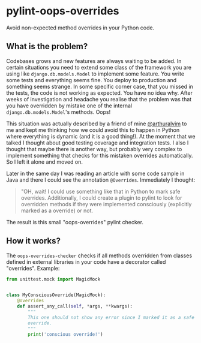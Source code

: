 # pylint-oops-overrides
Avoid non-expected method overrides in your Python code.

## What is the problem?
Codebases grows and new features are always waiting to be added. In
certain situations you need to extend some class of the framework you
are using like `django.db.models.Model` to implement some feature. You
write some tests and everything seems fine. You deploy to production
and something seems strange. In some specific corner case, that you
missed in the tests, the code is not working as expected. You have no
idea why. After weeks of investigation and headache you realise that
the problem was that you have overridden by mistake one of the internal
`django.db.models.Model`'s methods. Oops!

This situation was actually described by a friend of mine
[@arthuralvim](https://github.com/arthuralvim) to me and kept me
thinking how we could avoid this to happen in Python where everything
is dynamic (and it is a good thing!). At the moment that we talked I
thought about good testing coverage and integration tests. I also I
thought that maybe there is another way, but probably very complex to
implement something that checks for this mistaken overrides
automatically. So I left it alone and moved on.

Later in the same day I was reading an article with some code sample in
Java and there I could see the annotation `@Overrides`. Immediately I
thought:

> "OH, wait! I could use something like that in Python to mark safe
> overrides. Additionally, I could create a plugin to pylint to look
> for overridden methods if they were implemented consciously
> (explicitly marked as a override) or not.

The result is this small "oops-overrides" pylint checker.

## How it works?
The `oops-overrides-checker` checks if all methods overridden from
classes defined in external libraries in your code have a decorator
called "overrides". Example:

``` python
from unittest.mock import MagicMock


class MyConsciousOverride(MagicMock):
    @overrides
    def assert_any_call(self, *args, **kwargs):
        """
        This one should not show any error since I marked it as a safe
        override.
        """
        print('conscious override!')
```
